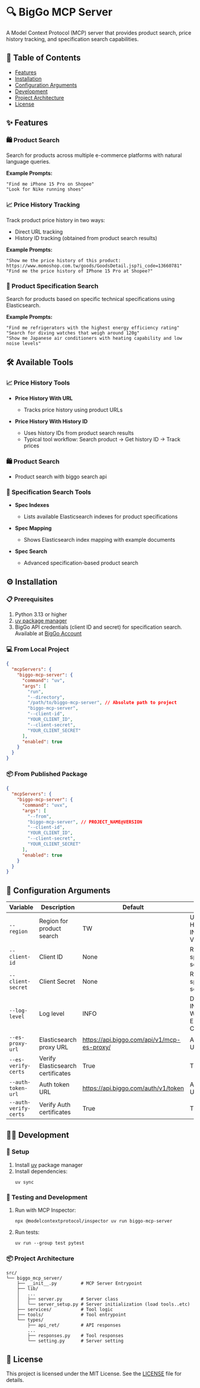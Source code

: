 # 🔍 BigGo MCP Server

A Model Context Protocol (MCP) server that provides product search, price history tracking, and specification search capabilities.

## 📑 Table of Contents
- [Features](#features)
- [Installation](#installation)
- [Configuration Arguments](#configuration-arguments)
- [Development](#development)
- [Project Architecture](#project-architecture)
- [License](#license)

## ✨ Features

### 🛍️ Product Search
Search for products across multiple e-commerce platforms with natural language queries.

**Example Prompts:**
```
"Find me iPhone 15 Pro on Shopee"
"Look for Nike running shoes"
```

### 📈 Price History Tracking
Track product price history in two ways:
- Direct URL tracking
- History ID tracking (obtained from product search results)

**Example Prompts:**
```
"Show me the price history of this product: https://www.momoshop.com.tw/goods/GoodsDetail.jsp?i_code=13660781"
"Find me the price history of IPhone 15 Pro at Shopee?"
```

### 📐 Product Specification Search
Search for products based on specific technical specifications using Elasticsearch.

**Example Prompts:**
```
"Find me refrigerators with the highest energy efficiency rating"
"Search for diving watches that weigh around 120g"
"Show me Japanese air conditioners with heating capability and low noise levels"
```

## 🛠️ Available Tools

### 📈 Price History Tools
- **Price History With URL**
  - Tracks price history using product URLs

- **Price History With History ID**
  - Uses history IDs from product search results
  - Typical tool workflow: Search product -> Get history ID -> Track prices

### 🛍️ Product Search
- Product search with biggo search api

### 📐 Specification Search Tools
- **Spec Indexes**
  - Lists available Elasticsearch indexes for product specifications

- **Spec Mapping**
  - Shows Elasticsearch index mapping with example documents

- **Spec Search**
  - Advanced specification-based product search

## ⚙️ Installation

### 📋 Prerequisites
1. Python 3.13 or higher
2. [uv package manager](https://docs.astral.sh/uv/)
3. BigGo API credentials (client ID and secret) for specification search. Available at [BigGo Account](https://account.biggo.com)

### 💻 From Local Project
```json
{
  "mcpServers": {
    "biggo-mcp-server": {
      "command": "uv",
      "args": [
        "run",
        "--directory",
        "/path/to/biggo-mcp-server", // Absolute path to project
        "biggo-mcp-server",
        "--client-id",
        "YOUR_CLIENT_ID",
        "--client-secret",
        "YOUR_CLIENT_SECRET"
      ],
      "enabled": true
    }
  }
}
```

### 📦 From Published Package
```json
{
  "mcpServers": {
    "biggo-mcp-server": {
      "command": "uvx",
      "args": [
        "--from",
        "biggo-mcp-server", // PROJECT_NAME@VERSION
        "--client-id",
        "YOUR_CLIENT_ID",
        "--client-secret",
        "YOUR_CLIENT_SECRET"
      ],
      "enabled": true
    }
  }
}
```

## 🔧 Configuration Arguments

| Variable              | Description                       | Default                                    | Choices                                    |
| --------------------- | --------------------------------- | ------------------------------------------ | ------------------------------------------ |
| `--region`            | Region for product search         | TW                                         | US, TW, JP, HK, SG, MY, IN, PH, TH, VN, ID |
| `--client-id`         | Client ID                         | None                                       | Required for specification search          |
| `--client-secret`     | Client Secret                     | None                                       | Required for specification search          |
| `--log-level`         | Log level                         | INFO                                       | DEBUG, INFO, WARNING, ERROR, CRITICAL      |
| `--es-proxy-url`      | Elasticsearch proxy URL           | https://api.biggo.com/api/v1/mcp-es-proxy/ | Any valid URL                              |
| `--es-verify-certs`   | Verify Elasticsearch certificates | True                                       | True, False                                |
| `--auth-token-url`    | Auth token URL                    | https://api.biggo.com/auth/v1/token        | Any valid URL                              |
| `--auth-verify-certs` | Verify Auth certificates          | True                                       | True, False                                |

## 👨‍💻 Development

### 🚀 Setup
1. Install [uv](https://docs.astral.sh/uv/) package manager
2. Install dependencies:
   ```
   uv sync
   ```

### 🧪 Testing and Development
1. Run with MCP Inspector:
   ```
   npx @modelcontextprotocol/inspector uv run biggo-mcp-server
   ```

2. Run tests:
   ```
   uv run --group test pytest
   ```

### 📦 Project Architecture
```
src/
└── biggo_mcp_server/
    ├── __init__.py         # MCP Server Entrypoint
    ├── lib/
    │   ...
    │   ├── server.py       # Server class      
    │   └── server_setup.py # Server initialization (load tools..etc)
    ├── services/           # Tool logic
    ├── tools/              # Tool entrypoint
    └── types/
        ├── api_ret/        # API responses
        ...
        ├── responses.py    # Tool responses
        └── setting.py      # Server setting
```

## 📄 License
This project is licensed under the MIT License. See the [LICENSE](LICENSE) file for details.